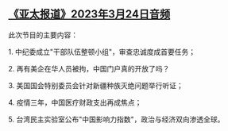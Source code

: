 <!--1679693016000-->
[《亚太报道》2023年3月24日音频](https://www.rfa.org/mandarin/yataibaodao/apr-audio/yp-03242023094112.html)
------

<p>此次节目的主要内容：</p><p>1. 中纪委成立"干部队伍整顿小组"，审查忠诚度成首要任务；</p><p>2. 再有美企在华人员被拘，中国门户真的开放了吗？</p><p>3. 美国国会特别委员会针对新疆种族灭绝问题举行听证；</p><p>4. 疫情三年，中国医疗财政支出再成焦点；</p><p>5. 台湾民主实验室公布"中国影响力指数"，政治与经济双向渗透全球。</p>
